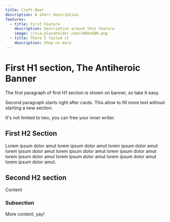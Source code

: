 ```yaml
---
title: Craft Beer
description: A short description.
features:
  - title: First Feature
    description: Description around this feature
    image: //via.placeholder.com/1000x600.png
  - title: There I failed it
    description: Show no more
---
```


# First H1 section, The Antiheroic Banner
The first paragraph of first H1 section is shown on banner, so take it easy.

Second paragraph starts right after cards.
This allow to fill more text without starting a new section.

It's not limited to two, you can free your inner writer.

## First H2 Section

Lorem ipsum dolor amut lorem ipsum dolor amut lorem ipsum dolor amut lorem ipsum dolor amut lorem ipsum dolor amut lorem ipsum dolor amut lorem ipsum dolor amut lorem ipsum dolor amut lorem ipsum dolor amut lorem ipsum dolor amut.

## Second H2 section
Content

### Subsection
More content, yay!

